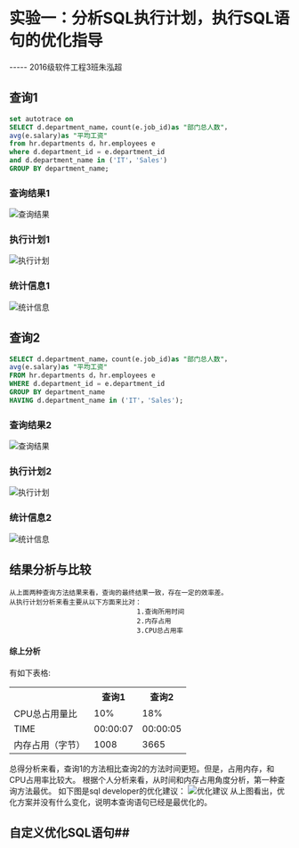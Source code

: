# 实验一：分析SQL执行计划，执行SQL语句的优化指导
----- 2016级软件工程3班朱泓超
## 查询1 ##
``` SQL
set autotrace on
SELECT d.department_name，count(e.job_id)as "部门总人数"，
avg(e.salary)as "平均工资"
from hr.departments d，hr.employees e
where d.department_id = e.department_id
and d.department_name in ('IT'，'Sales')
GROUP BY department_name;
```
### 查询结果1 ###
![查询结果](https://github.com/z915287285/Oracle/blob/master/test1/1.png)
### 执行计划1 ###
![执行计划](https://github.com/z915287285/Oracle/blob/master/test1/1-2.png)
### 统计信息1 ###
![统计信息](https://github.com/z915287285/Oracle/blob/master/test1/1-1.png)

## 查询2 ##
``` SQL
SELECT d.department_name，count(e.job_id)as "部门总人数"，
avg(e.salary)as "平均工资"
FROM hr.departments d，hr.employees e
WHERE d.department_id = e.department_id
GROUP BY department_name
HAVING d.department_name in ('IT'，'Sales');
```
### 查询结果2 ###
![查询结果](https://github.com/z915287285/Oracle/blob/master/test1/2.png)
### 执行计划2 ###
![执行计划](https://github.com/z915287285/Oracle/blob/master/test1/2-1.png)
### 统计信息2 ###
![统计信息](https://github.com/z915287285/Oracle/blob/master/test1/2-2.png)

## 结果分析与比较 ##
```
从上面两种查询方法结果来看，查询的最终结果一致，存在一定的效率差。
从执行计划分析来看主要从以下方面来比对：
                                1.查询所用时间
                                2.内存占用
                                3.CPU总占用率
```
#### 综上分析 ####
有如下表格:
<table>
  <tr> 
    <th></th> 
    <th>查询1</th> 
    <th>查询2</th> 
  </tr>
  <tr> 
    <td>CPU总占用量比</td> 
    <td>10%</td> 
    <td>18%</td> 
  </tr> 
  <tr>
    <td>TIME</td>
    <td>00:00:07</td> 
    <td>00:00:05</td> 
  </tr>
  <tr> 
    <td>内存占用（字节）</td> 
    <td>1008</td> 
    <td>3665</td> 
  </tr> 
</table>

总得分析来看，查询1的方法相比查询2的方法时间更短。但是，占用内存，和CPU占用率比较大。
根据个人分析来看，从时间和内存占用角度分析，第一种查询方法最优。
如下图是sql developer的优化建议：
![优化建议](https://github.com/z915287285/Oracle/blob/master/test1/op1.png)
从上图看出，优化方案并没有什么变化，说明本查询语句已经是最优化的。

## 自定义优化SQL语句##
```SQL

```
